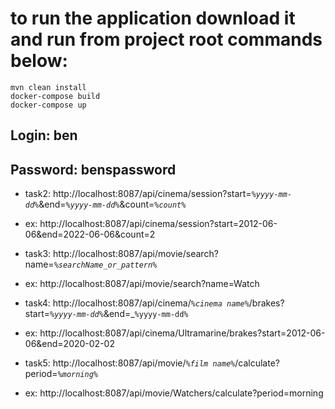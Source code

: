 
# to run the application download it and run from project root commands below:

```
mvn clean install
docker-compose build
docker-compose up

```


## Login: ben
## Password: benspassword

* task2: http://localhost:8087/api/cinema/session?start=_`%yyyy-mm-dd%`_&end=_`%yyyy-mm-dd%`_&count=_`%count%`_

* ex: http://localhost:8087/api/cinema/session?start=2012-06-06&end=2022-06-06&count=2



* task3: http://localhost:8087/api/movie/search?name=_`%searchName_or_pattern%`_

* ex: http://localhost:8087/api/movie/search?name=Watch



* task4: http://localhost:8087/api/cinema/_`%cinema name%`_/brakes?start=_`%yyyy-mm-dd%`_&end=_`%yyyy-mm-dd%`

* ex: http://localhost:8087/api/cinema/Ultramarine/brakes?start=2012-06-06&end=2020-02-02



* task5: http://localhost:8087/api/movie/_`%film name%`_/calculate?period=_`%morning%`_

* ex: http://localhost:8087/api/movie/Watchers/calculate?period=morning
